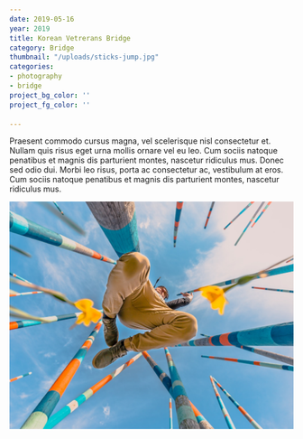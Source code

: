 ```yaml
---
date: 2019-05-16
year: 2019
title: Korean Vetrerans Bridge
category: Bridge
thumbnail: "/uploads/sticks-jump.jpg"
categories:
- photography
- bridge
project_bg_color: ''
project_fg_color: ''

---
```

Praesent commodo cursus magna, vel scelerisque nisl consectetur et. Nullam quis risus eget urna mollis ornare vel eu leo. Cum sociis natoque penatibus et magnis dis parturient montes, nascetur ridiculus mus. Donec sed odio dui. Morbi leo risus, porta ac consectetur ac, vestibulum at eros. Cum sociis natoque penatibus et magnis dis parturient montes, nascetur ridiculus mus.

![](/uploads/sticks-jump.jpg)